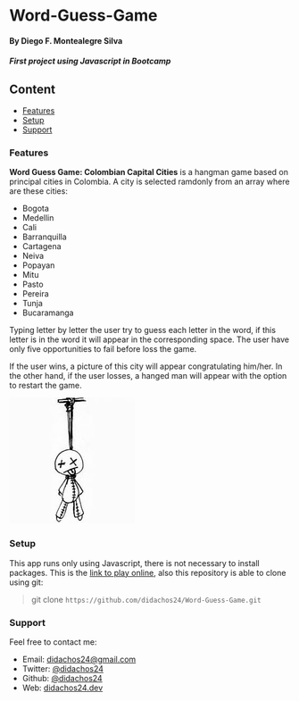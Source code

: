 # Word-Guess-Game
#### By Diego F. Montealegre Silva

##### First project using Javascript in Bootcamp

## Content

- [Features](#Features) 
- [Setup](#Setup)
- [Support](#Support)

### Features

__Word Guess Game: Colombian Capital Cities__ is a hangman game based on principal cities in Colombia. A city is selected ramdonly from an array where are these cities:

- Bogota
- Medellin
- Cali
- Barranquilla
- Cartagena
- Neiva
- Popayan
- Mitu
- Pasto
- Pereira
- Tunja
- Bucaramanga

Typing letter by letter the user try to guess each letter in the word, if this letter is in the word it will appear in the corresponding space. The user have only five opportunities to fail before loss the game.

If the user wins, a picture of this city will appear congratulating him/her. In the other hand, if the user losses, a hanged man will appear with the option to restart the game.

![Hanged man](/assets/images/hanged.jpg)

### Setup

This app runs only using Javascript, there is not necessary to install packages. This is the [link to play online](https://didachos24.github.io/Word-Guess-Game/), also this repository is able to clone using git:

> git clone `https://github.com/didachos24/Word-Guess-Game.git`

### Support

Feel free to contact me: 

* Email: [didachos24@gmail.com](mailto:didachos24@gmail.com)
* Twitter: [@didachos24](http://twitter.com/didachos24)
* Github: [@didachos24](https://github.com/didachos24)
* Web: [didachos24.dev](http://didachos24.dev)